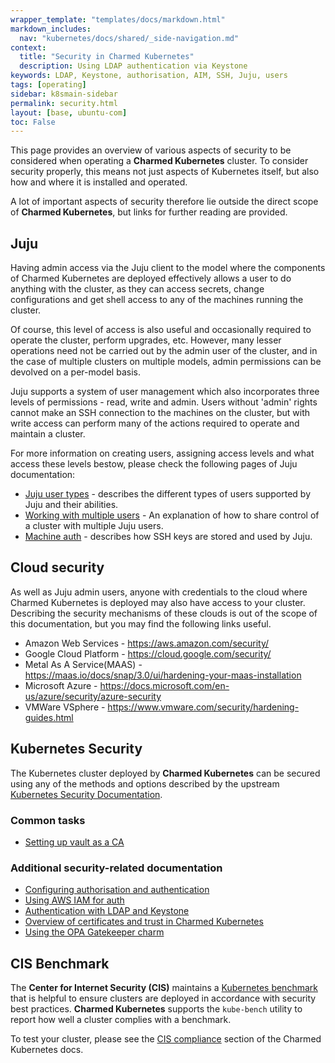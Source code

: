 ```yaml
---
wrapper_template: "templates/docs/markdown.html"
markdown_includes:
  nav: "kubernetes/docs/shared/_side-navigation.md"
context:
  title: "Security in Charmed Kubernetes"
  description: Using LDAP authentication via Keystone
keywords: LDAP, Keystone, authorisation, AIM, SSH, Juju, users
tags: [operating]
sidebar: k8smain-sidebar
permalink: security.html
layout: [base, ubuntu-com]
toc: False
---
```


This page provides an overview of various aspects of security to be considered
when operating a **Charmed Kubernetes** cluster. To consider security properly,
this means not just aspects of Kubernetes itself, but also how and where
it is installed and operated.

A lot of important aspects of security therefore lie outside the direct scope
of **Charmed Kubernetes**, but links for further reading
are provided.


## Juju

Having admin access via the Juju client to the model where the components
of Charmed Kubernetes are deployed effectively allows a user to do
anything with the cluster, as they can access secrets, change configurations
and get shell access to any of the machines running the cluster.

Of course, this level of access is also useful and occasionally required to
operate the cluster, perform upgrades, etc. However, many lesser
operations need not be carried out by the admin user of the cluster, and in the
case of multiple clusters on multiple models, admin permissions can be devolved
on a per-model basis.

Juju supports a system of user management which also incorporates three levels
of permissions - read, write and admin. Users without 'admin' rights cannot
make an SSH connection to the machines on the cluster, but with write access
can perform many of the actions required to operate and maintain a cluster.

For more information on creating users, assigning access levels and what access
these levels bestow, please check the following pages of Juju documentation:

-   [Juju user types][juju-user-types] - describes the different types of users
    supported by Juju and their abilities.
-   [Working with multiple users][juju-users] - An explanation of how to share control of
    a cluster with multiple Juju users.
-   [Machine auth][] - describes how SSH keys are stored and used by Juju.


## Cloud security

As well as Juju admin users, anyone with credentials to the cloud where
Charmed Kubernetes is deployed may also have access to your cluster. Describing
the security mechanisms of these clouds is out of the scope of this
documentation, but you may find the following links useful.

-   Amazon Web Services -	<https://aws.amazon.com/security/>
-   Google Cloud Platform	- <https://cloud.google.com/security/>
-   Metal As A Service(MAAS) -  <https://maas.io/docs/snap/3.0/ui/hardening-your-maas-installation>
-   Microsoft Azure	- <https://docs.microsoft.com/en-us/azure/security/azure-security>
-   VMWare VSphere	- <https://www.vmware.com/security/hardening-guides.html>

## Kubernetes Security

The Kubernetes cluster deployed by **Charmed Kubernetes** can be secured using
any of the methods and options described by the upstream
[Kubernetes Security Documentation][].


### Common tasks

-   [Setting up vault as a CA][k8s-vault]


### Additional security-related documentation

-   [Configuring authorisation and authentication][k8s-auth]
-   [Using AWS IAM for auth][k8s-aws-iam]
-   [Authentication with LDAP and Keystone][k8s-ldap]
-   [Overview of certificates and trust in Charmed Kubernetes][k8s-trust]
-   [Using the OPA Gatekeeper charm][k8s-gatekeeper]

## CIS Benchmark

The **Center for Internet Security (CIS)** maintains a
[Kubernetes benchmark][cis-benchmark] that is helpful to ensure clusters are
deployed in accordance with security best practices. **Charmed Kubernetes**
supports the `kube-bench` utility to report how well a cluster complies
with a benchmark.

To test your cluster, please see the
[CIS compliance][] section of the Charmed Kubernetes docs.


<!-- LINKS -->

[cis-benchmark]: https://www.cisecurity.org/benchmark/kubernetes/
[Kubernetes Security documentation]: https://kubernetes.io/docs/concepts/security/overview/
[Machine auth]: https://juju.is/docs/olm/accessing-individual-machines-with-ssh
[juju-users]: https://juju.is/docs/olm/working-with-multiple-users
[juju-user-types]: https://juju.is/docs/olm/manage-users
[CIS compliance]: /kubernetes/docs/cis-compliance
[k8s-auth]: /kubernetes/docs/auth
[k8s-aws-iam]: /kubernetes/docs/aws-iam-auth
[k8s-ldap]: /kubernetes/docs/ldap
[k8s-trust]: /kubernetes/docs/certs-and-trust
[k8s-vault]: /kubernetes/docs/using-vault
[k8s-gatekeeper]: /kubernetes/docs/gatekeeper